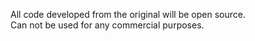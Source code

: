  
All code developed from the original will be open source.  
Can not be used for any commercial purposes.  
